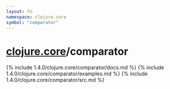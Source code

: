 ```yaml
---
layout: fn
namespace: clojure.core
symbol: "comparator"
---
```


# [clojure.core](../)/comparator

{% include 1.4.0/clojure.core/comparator/docs.md %}
{% include 1.4.0/clojure.core/comparator/examples.md %}
{% include 1.4.0/clojure.core/comparator/src.md %}

